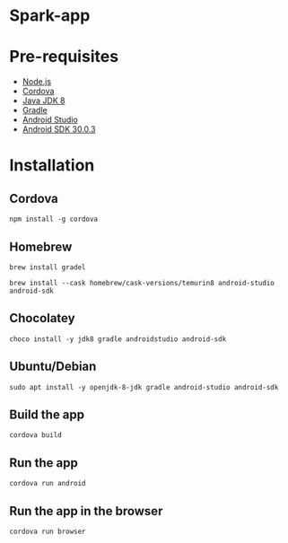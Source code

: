 # Spark-app 

# Pre-requisites 
- [Node.js](https://nodejs.org/en/download/)
- [Cordova](https://cordova.apache.org/docs/en/latest/guide/cli/)
- [Java JDK 8](http://www.oracle.com/technetwork/java/javase/downloads/jdk8-downloads-2133151.html)
- [Gradle](https://gradle.org/install/)
- [Android Studio](https://developer.android.com/studio/index.html)
- [Android SDK 30.0.3](https://developer.android.com/studio/releases/platform-tools)

# Installation

## Cordova
```
npm install -g cordova
```

## Homebrew
```
brew install gradel
```

```
brew install --cask homebrew/cask-versions/temurin8 android-studio android-sdk 
```


## Chocolatey
```
choco install -y jdk8 gradle androidstudio android-sdk
```

## Ubuntu/Debian
```
sudo apt install -y openjdk-8-jdk gradle android-studio android-sdk
```



## Build the app
```
cordova build
```


## Run the app
```
cordova run android
```

## Run the app in the browser
```
cordova run browser
```

